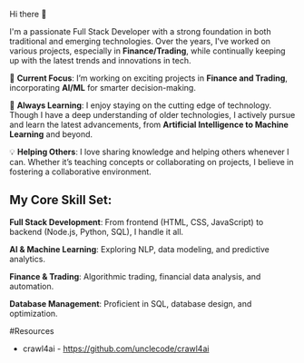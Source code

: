Hi there 👋

I'm a passionate Full Stack Developer with a strong foundation in both traditional and emerging technologies. Over the years, I've worked on various projects, especially in **Finance/Trading**, while continually keeping up with the latest trends and innovations in tech.

🔭 **Current Focus**: I’m working on exciting projects in **Finance and Trading**, incorporating **AI/ML** for smarter decision-making.

🌱 **Always Learning**: I enjoy staying on the cutting edge of technology. Though I have a deep understanding of older technologies, I actively pursue and learn the latest advancements, from **Artificial Intelligence to Machine Learning** and beyond.

💡 **Helping Others**: I love sharing knowledge and helping others whenever I can. Whether it’s teaching concepts or collaborating on projects, I believe in fostering a collaborative environment.

**My Core Skill Set:**
----------------------
**Full Stack Development**: From frontend (HTML, CSS, JavaScript) to backend (Node.js, Python, SQL), I handle it all.

**AI & Machine Learning**: Exploring NLP, data modeling, and predictive analytics.

**Finance & Trading**: Algorithmic trading, financial data analysis, and automation.

**Database Management**: Proficient in SQL, database design, and optimization.


#Resources
- crawl4ai - https://github.com/unclecode/crawl4ai
